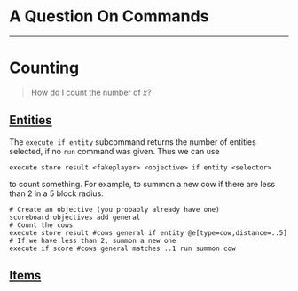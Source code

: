 # **A** **Q**uestion **O**n **C**ommands

---

# Counting

> How do I count the number of *x*?

## [Entities](#entities)

The `execute if entity` subcommand returns the number of entities selected, if no `run` command was given. Thus we can use
```
execute store result <fakeplayer> <objective> if entity <selector>
```
to count something. For example, to summon a new cow if there are less than 2 in a 5 block radius:
```
# Create an objective (you probably already have one)
scoreboard objectives add general
# Count the cows
execute store result #cows general if entity @e[type=cow,distance=..5]
# If we have less than 2, summon a new one
execute if score #cows general matches ..1 run summon cow
```

## [Items](#items)

